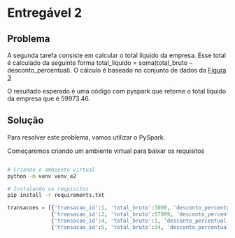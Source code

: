 # Entregável 2

## Problema

A segunda tarefa consiste em calcular o total líquido da empresa. Esse total é calculado da seguinte forma total_liquido = soma(total_bruto – desconto_percentual). O cálculo é baseado no conjunto de dados da <a href="https://drive.google.com/file/d/1vekbII5FYAB57mMTwU9I64XRCATD_XqF/view?usp=sharing">Figura 3</a>

O resultado esperado é uma código com pyspark que retorne o total liquido da empresa que é 59973.46. 

## Solução

Para resolver este problema, vamos utilizar o PySpark.

Começaremos criando um ambiente virtual para baixar os requisitos

```bash

# Criando o ambiente virtual
python -m venv venv_e2 

# Instalando os requisitos
pip install -r requirements.txt
```


```python
transacoes = [{'transacao_id':1, 'total_bruto':3000, 'desconto_percentual':6.99},
              {'transacao_id':2, 'total_bruto':57989, 'desconto_percentual':1.45},
              {'transacao_id':4, 'total_bruto':1, 'desconto_percentual':None},
              {'transacao_id':5, 'total_bruto':34, 'desconto_percentual':0.0}]
```